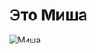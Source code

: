 # Это Миша

![Миша](https://www.google.com/url?sa=i&url=https%3A%2F%2Fauthor.today%2Fu%2Fdota2andsweets%2Ffriends&psig=AOvVaw14RxZ4S6yu6InZRsbGw2Os&ust=1669599493168000&source=images&cd=vfe&ved=0CBAQjRxqFwoTCNDZhfeczfsCFQAAAAAdAAAAABAE)